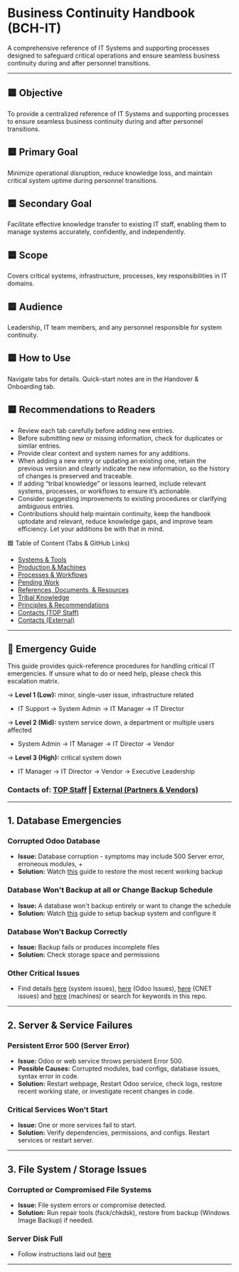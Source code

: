 # Business Continuity Handbook (BCH-IT)

A comprehensive reference of IT Systems and supporting processes designed to safeguard critical operations and ensure seamless business continuity during and after personnel transitions.

---

## 🟦 Objective

To provide a centralized reference of IT Systems and supporting processes to ensure seamless business continuity during and after personnel transitions.

## 🟦 Primary Goal

Minimize operational disruption, reduce knowledge loss, and maintain critical system uptime during personnel transitions.

## 🟦 Secondary Goal

Facilitate effective knowledge transfer to existing IT staff, enabling them to manage systems accurately, confidently, and independently.

## 🟦 Scope

Covers critical systems, infrastructure, processes, key responsibilities in IT domains.

## 🟦 Audience

Leadership, IT team members, and any personnel responsible for system continuity.

## 🟦 How to Use

Navigate tabs for details. Quick-start notes are in the Handover & Onboarding tab.

## 🟦 Recommendations to Readers

- Review each tab carefully before adding new entries.
- Before submitting new or missing information, check for duplicates or similar entries.
- Provide clear context and system names for any additions.
- When adding a new entry or updating an existing one, retain the previous version and clearly indicate the new information, so the history of changes is preserved and traceable.
- If adding “tribal knowledge” or lessons learned, include relevant systems, processes, or workflows to ensure it’s actionable.
- Consider suggesting improvements to existing procedures or clarifying ambiguous entries.
- Contributions should help maintain continuity, keep the handbook uptodate and relevant, reduce knowledge gaps, and improve team efficiency. Let your additions be with that in mind.

🟦 Table of Content (Tabs & GitHub Links)

- [Systems & Tools](./Systems%20and%20Tools/)
- [Production & Machines](./Production%20&%20Machines/)
- [Processes & Workflows](./Systems%20and%20Tools/Processes%20&%20Workflows.md)
- [Pending Work](./Reference%20&%20Resources/Pending%20Work.md)
- [References, Documents, & Resources](./Reference%20&%20Resources/)
- [Tribal Knowledge](./Reference%20&%20Resources/Tribal%20Knowledge.md)
- [Principles & Recommendations](./Reference%20&%20Resources/Principles%20&%20Recommendations.md)
- [Contacts (TOP Staff)](<./Reference%20&%20Resources/Contacts%20(Internal).md>)
- [Contacts (External)](<./Reference%20&%20Resources/Contacts%20(External).md>)

---

## 🚨 Emergency Guide

This guide provides quick-reference procedures for handling critical IT emergencies.
If unsure what to do or need help, please check this escalation matrix.

→ **Level 1 (Low):** minor, single-user issue, infrastructure related

- IT Support → System Admin → IT Manager → IT Director

→ **Level 2 (Mid):** system service down, a department or multiple users affected

- System Admin → IT Manager → IT Director → Vendor

→ **Level 3 (High):** critical system down

- IT Manager → IT Director → Vendor → Executive Leadership

### Contacts of: [TOP Staff](<./Reference%20&%20Resources/Contacts%20(Internal).md>) | [External (Partners & Vendors)](<./Reference%20&%20Resources/Contacts%20(External).md>)

---

## 1. Database Emergencies

### Corrupted Odoo Database

- **Issue:** Database corruption - symptoms may include 500 Server error, erroneous modules, +
- **Solution:** Watch [this](https://youtu.be/aGOfS9IhpIw) guide to restore the most recent working backup

### Database Won't Backup at all or Change Backup Schedule

- **Issue:** A database won't backup entirely or want to change the schedule
- **Solution:** Watch [this](https://youtu.be/X_ZU2EnMgWg) guide to setup backup system and configure it

### Database Won’t Backup Correctly

- **Issue:** Backup fails or produces incomplete files
- **Solution:** Check storage space and permissions

### Other Critical Issues

- Find details [here](./Systems%20and%20Tools/System%20Errors%20and%20Fixes.md) (system issues), [here](./Systems%20and%20Tools/ERP/Odoo%2011/Configurations/Readme.md) (Odoo Issues), [here](./Systems%20and%20Tools/ERP/CNET/Errors_and_Fixes.md) (CNET issues) and [here](/Production%20&%20Machines/Readme.md) (machines) or search for keywords in this repo.

---

## 2. Server & Service Failures

### Persistent Error 500 (Server Error)

- **Issue:** Odoo or web service throws persistent Error 500.
- **Possible Causes:** Corrupted modules, bad configs, database issues, syntax error in code.
- **Solution:** Restart webpage, Restart Odoo service, check logs, restore recent working state, or investigate recent changes in code.

### Critical Services Won’t Start

- **Issue:** One or more services fail to start.
- **Solution:** Verify dependencies, permissions, and configs. Restart services or restart server.

---

## 3. File System / Storage Issues

### Corrupted or Compromised File Systems

- **Issue:** File system errors or compromise detected.
- **Solution:** Run repair tools (fsck/chkdsk), restore from backup (Windows Image Backup) if needed.

### Server Disk Full

- Follow instructions laid out [here](./Systems%20and%20Tools/Processes%20&%20Workflows.md#1-system-health--monitoring)

---
